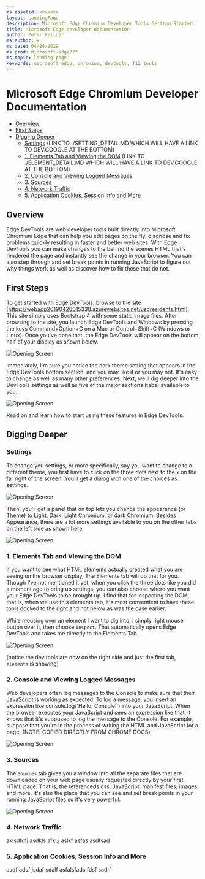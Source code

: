 ```yaml
---
ms.assetid: xxxxxxx
layout: LandingPage
description: Microsoft Edge Chromium Developer Tools Getting Started.
title: Microsoft Edge developer documentation
author: Peter Kellner
ms.author: x
ms.date: 04/24/2019
ms.prod: microsoft-edge???
ms.topic: landing-page
keywords: microsoft edge, chromium, devtools, f12 tools
---
```

# Microsoft Edge Chromium Developer Documentation



  * [Overview](#overview)
  * [First Steps](#first-steps)
  * [Digging Deeper](#digging-deeper)
    + [Settings](#settings) (LINK TO ./SETTING_DETAIL.MD WHICH WILL HAVE A LINK TO DEV.GOOGLE AT THE BOTTOM)
    + [1. Elements Tab and Viewing the DOM](#1-elements-tab-and-viewing-the-dom) (LINK TO ./ELEMENT_DETAIL.MD WHICH WILL HAVE A LINK TO DEV.GOOGLE AT THE BOTTOM)
    + [2. Console and Viewing Logged Messages](#2-console-and-viewing-logged-messages)
    + [3. Sources](#3-sources)
    + [4. Network Traffic](#4-network-traffic)
    + [5. Application  Cookies, Session Info and More](#5-application--cookies--session-info-and-more)





## Overview
Edge DevTools are web developer tools built directly into Microsoft Chromium Edge that can help you edit pages on the fly, diagnose and fix problems quickly resulting in faster and better web sites.  With Edge DevTools you can make changes to the behind the scenes HTML that's rendered the page and instantly see the change in your browser. You can also step through and set break points in running JavaScript to figure out why things work as well as discover how to fix those that do not.

## First Steps

To get started with Edge DevTools, browse to the site [https://webapp20190426015338.azurewebsites.net/uspresidents.html].  This site simply uses Bootstrap 4 with some static image files. After browsing to the site, you launch Edge DevTools and Windows by pressing the keys Command+Option+C on a Mac or Control+Shift+C (Windows or Linux). Once you've done that, the Edge DevTools will appear on the bottom half of your display as shown below.


![Opening Screen](../media/edge_devtools_opening.png)

Immediately, I'm sure you notice the dark theme setting that appears in the Edge DevTools bottom section, and you may like it or you may not.  It's easy to change as well as many other preferences.  Next, we'll  dig deeper into the DevTools settings as well as five of the major sections (tabs) available to you.

![Opening Screen](../media/edge_devtools_tabs.png)

Read on and learn how to start using these features in Edge DevTools.

## Digging Deeper



### Settings

To change you settings, or more specifically, say you want to change to a different theme, you first have to click on the three dots next to the `x` on the far right of the screen.  You'll get a dialog with one of the choices as settings.

![Opening Screen](../media/edge_devtools_settings-full.png)

Then, you'll get a panel that on top lets you change the appearance (or Theme) to Light, Dark, Light Chromium, or dark Chromium.  Besides Appearance, there are a lot more settings available to you on the other tabs on the left side as shown here.

![Opening Screen](../media/edge_devtools_settings-detail-full.png)



### 1. Elements Tab and Viewing the DOM

If you want to see what HTML elements actually created what you are seeing on the browser display, The Elements tab will do that for you.  Though I've not mentioned it yet, when you click the three dots like you did a moment ago to bring up settings, you can also choose where you want your Edge DevTools to be brought up.  I find that for inspecting the DOM, that is, when we use this elements tab, it's most conventient to have these tools docked to the right and not below as was the case earlier.

While mousing over an element I want to dig into, I simply right mouse button over it, then choose `Inspect`.  That automatically opens Edge DevTools and takes me directly to the Elements Tab.

![Opening Screen](../media/edge_devtools_element_inspect.png)

(notice the dev tools are now on the right side and just the first tab, `elements` is showing)

### 2. Console and Viewing Logged Messages

Web developers often log messages to the Console to make sure that their JavaScript is working as expected. To log a message, you insert an expression like console.log('Hello, Console!') into your JavaScript. When the browser executes your JavaScript and sees an expression like that, it knows that it's supposed to log the message to the Console. For example, suppose that you're in the process of writing the HTML and JavaScript for a page: {NOTE: COPIED DIRECTLY FROM CHROME DOCS)

![Opening Screen](../media/edge_devtools_console.png)

### 3. Sources

The `Sources` tab gives you a window into all the separate files that are downloaded on your web page usually requested directly by your first HTML page.  That is, the referenceds css, JavaScript, manifest files, images, and more.  It's also the place that you can see and set break points in your running JavaScript files so it's very powerful.

![Opening Screen](../media/edge_devtools_sources.png)

### 4. Network Traffic

aklsdfdfj asdkls afkl;j aslkf asfas asdfsad

### 5. Application  Cookies, Session Info and More

asdf adsf jsdaf sdalf asfalsfads fdsf sad;f











